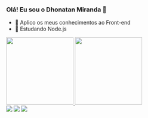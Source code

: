 ### Olá! Eu sou o Dhonatan Miranda 👋

- 🔭  Aplico os meus conhecimentos ao Front-end 
- 🌱 Estudando Node.js

<div>
  <a href="https://github.com/Dhonatanmir">
  <img height="180em" src="https://github-readme-stats.vercel.app/api?username=Dhonatanmir&show_icons=true&theme=dark&include_all_commits=true&count_private=true"/>
  <img height="180em" src="https://github-readme-stats.vercel.app/api/top-langs/?username=Dhonatanmir&layout=compact&langs_count=7&theme=dracula"/>
</div>
  
  <div> 
 <a href="https://discord.gg/xvvsF7BM" target="_blank"><img src="https://img.shields.io/badge/Discord-7289DA?style=for-the-badge&logo=discord&logoColor=white" target="_blank"></a> 
  <a href = "mailto:dhonatanmir23@gmail.com"><img src="https://img.shields.io/badge/-Gmail-%23333?style=for-the-badge&logo=gmail&logoColor=white" target="_blank"></a>
  <a href="https://www.linkedin.com/in/dhonatan-da-silva-matos-de-miranda-959883199" target="_blank"><img src="https://img.shields.io/badge/-LinkedIn-%230077B5?style=for-the-badge&logo=linkedin&logoColor=white" target="_blank"></a> 
 
  
 
</div>


